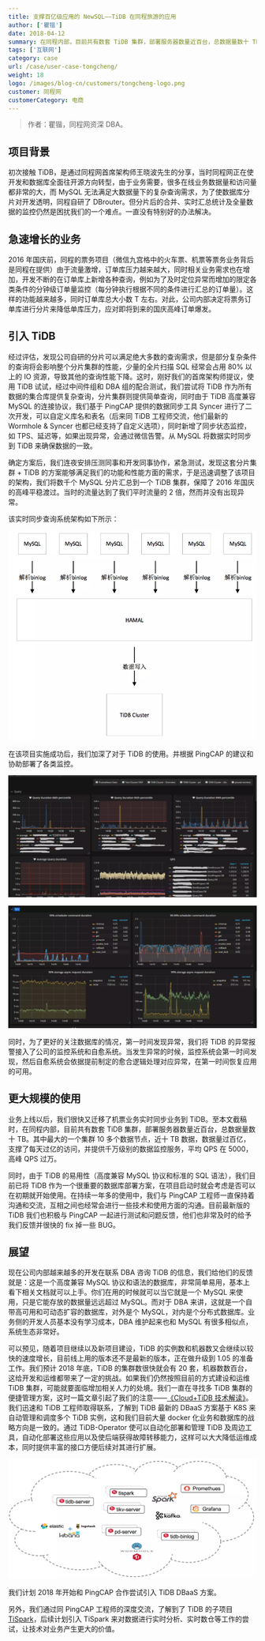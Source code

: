 ```yaml
---
title: 支撑百亿级应用的 NewSQL——TiDB 在同程旅游的应用
author: ['瞿锴']
date: 2018-04-12
summary: 在同程内部，目前共有数套 TiDB 集群，部署服务器数量近百台，总数据量数十 TB。其中最大的一个集群 10 多个数据节点，近十 TB 数据，数据量过百亿，平均 QPS 在 5000，高峰 QPS 过万。
tags: ['互联网']
category: case
url: /case/user-case-tongcheng/
weight: 18
logo: /images/blog-cn/customers/tongcheng-logo.png
customer: 同程网
customerCategory: 电商
---
```


>作者：瞿锴，同程网资深 DBA。

## 项目背景

初次接触 TiDB，是通过同程网首席架构师王晓波先生的分享，当时同程网正在使开发和数据库全面往开源方向转型，由于业务需要，很多在线业务数据量和访问量都非常的大，而 MySQL 无法满足大数据量下的复杂查询需求，为了使数据库分片对开发透明，同程自研了 DBrouter。但分片后的合并、实时汇总统计及全量数据的监控仍然是困扰我们的一个难点。一直没有特别好的办法解决。

## 急速增长的业务

2016 年国庆前，同程的票务项目（微信九宫格中的火车票、机票等票务业务背后是同程在提供）由于流量激增，订单库压力越来越大，同时相关业务需求也在增加，开发不断的在订单库上新增各种查询，例如为了及时定位异常而增加的限定各类条件的分钟级订单量监控（每分钟执行根据不同的条件进行汇总的订单量）。这样的功能越来越多，同时订单库总大小数 T 左右。对此，公司内部决定将票务订单库进行分片来降低单库压力，应对即将到来的国庆高峰订单爆发。

## 引入 TiDB

经过评估，发现公司自研的分片可以满足绝大多数的查询需求，但是部分复杂条件的查询将会影响整个分片集群的性能，少量的全片扫描 SQL 经常会占用 80% 以上的 IO 资源，导致其他的查询性能下降。这时，刚好我们的首席架构师提议，使用 TiDB 试试，经过中间件组和 DBA 组的配合测试，我们尝试将 TiDB 作为所有数据的集合库提供复杂查询，分片集群则提供简单查询，同时由于 TiDB 高度兼容 MySQL 的连接协议，我们基于 PingCAP 提供的数据同步工具 Syncer 进行了二次开发，可以自定义库名和表名（后来同 TiDB 工程师交流，他们最新的 Wormhole & Syncer 也都已经支持了自定义选项），同时新增了同步状态监控，如 TPS、延迟等，如果出现异常，会通过微信告警。从 MySQL 将数据实时同步到 TiDB 来确保数据的一致。

确定方案后，我们连夜安排压测同事和开发同事协作，紧急测试，发现这套分片集群 + TiDB 的方案能够满足我们的功能和性能方面的需求，于是迅速调整了该项目的架构，我们将数千个 MySQL 分片汇总到一个 TiDB 集群，保障了 2016 年国庆的高峰平稳渡过。当时的流量达到了我们平时流量的 2 倍，然而并没有出现异常。

该实时同步查询系统架构如下所示：

![1-structure](media/user-case-tongcheng/1.png)

在该项目实施成功后，我们加深了对于 TiDB 的使用。并根据 PingCAP 的建议和协助部署了各类监控。

![2-grafana-tidb](media/user-case-tongcheng/2.png)

![3-grafana-tikv](media/user-case-tongcheng/3.png)

同时，为了更好的关注数据库的情况，第一时间发现异常，我们将 TiDB 的异常报警接入了公司的监控系统和自愈系统。当发生异常的时候，监控系统会第一时间发现，然后自愈系统会依据提前制定的愈合逻辑处理对应异常，在第一时间恢复应用的可用。

## 更大规模的使用

业务上线以后，我们很快又迁移了机票业务实时同步业务到 TiDB。至本文截稿时，在同程内部，目前共有数套 TiDB 集群，部署服务器数量近百台，总数据量数十 TB。其中最大的一个集群 10 多个数据节点，近十 TB 数据，数据量过百亿，支撑了每天过亿的访问，并提供千万级别的数据监控服务，平均 QPS 在 5000，高峰 QPS 过万。

同时，由于 TiDB 的易用性（高度兼容 MySQL 协议和标准的 SQL 语法），我们目前已将 TiDB 作为一个很重要的数据库部署方案，在项目启动时就会考虑是否可以在初期就开始使用。在持续一年多的使用中，我们与 PingCAP 工程师一直保持着沟通和交流，互相之间也经常会进行一些技术和使用方面的沟通。目前最新版的 TiDB 我们也积极与 PingCAP 一起进行测试和问题反馈，他们也非常及时的给予我们反馈并很快的 fix 掉一些 BUG。

## 展望

现在公司内部越来越多的开发在联系 DBA 咨询 TiDB 的信息，我们给他们的反馈就是：这是一个高度兼容 MySQL 协议和语法的数据库，非常简单易用，基本上看下相关文档就可以上手。你们在用的时候就可以当它就是一个 MySQL 来使用，只是它能存放的数据量远远超过 MySQL。而对于 DBA 来讲，这就是一个自带高可用和可动态扩容的数据库，对外是个 MySQL，对内是个分布式数据库。业务侧的开发人员基本没有学习成本，DBA 维护起来也和 MySQL 有很多相似点，系统生态非常好。

可以预见，随着项目继续以及新项目建设，TiDB 的实例数和机器数又会继续以较快的速度增长，目前线上用的版本还不是最新的版本，正在做升级到 1.05 的准备工作。我们预计 2018 年底，TiDB 的集群数很快就会有 20 套，机器数数百台，这给开发和运维都带来了一定的挑战。如果我们仍然按照目前的方式建设和运维 TiDB 集群，可能就要面临增加相关人力的处境。我们一直在寻找多 TiDB 集群的便捷管理方案，这时一篇文章引起了我们的注意——[《Cloud+TiDB 技术解读》](https://mp.weixin.qq.com/s/znT1jIbMhBcWldlBIkrkpQ)。我们迅速和 TiDB 工程师取得联系，了解到 TiDB 最新的 DBaaS 方案基于 K8S 来自动管理和调度多个 TiDB 实例，这和我们目前大量 docker 化业务和数据库的战略方向是一致的。通过 TiDB-Operator 使可以自动化部署和管理 TiDB 及周边工具，自动化部署这些应用以及使后端获得故障转移能力，这样可以大大降低运维成本，同时提供丰富的接口方便后续对其进行扩展。

![4-tidb-dbaas](media/user-case-tongcheng/4.png)

我们计划 2018 年开始和 PingCAP 合作尝试引入 TiDB DBaaS 方案。

另外，我们通过同 PingCAP 工程师的深度交流，了解到了 TiDB 的子项目 [TiSpark](https://github.com/pingcap/tispark)，后续计划引入 TiSpark 来对数据进行实时分析、实时数仓等工作的尝试，让技术对业务产生更大的价值。
